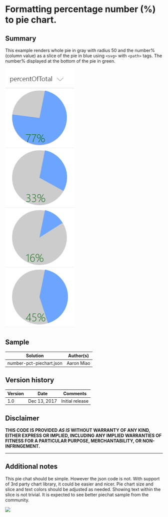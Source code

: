 # Formatting percentage number (%) to pie chart.

## Summary
This example renders whole pie in gray with radius 50 and the number% (column value) as a slice of the pie in blue using `<svg>` with `<path>` tags. The number% displayed at the bottom of the pie in green.

![screenshot of the sample](./number-piechart.PNG)

## Sample

Solution|Author(s)
--------|---------
number-pct-piechart.json | Aaron Miao

## Version history

Version|Date|Comments
-------|----|--------
1.0|Dec 13, 2017|Initial release

## Disclaimer
**THIS CODE IS PROVIDED *AS IS* WITHOUT WARRANTY OF ANY KIND, EITHER EXPRESS OR IMPLIED, INCLUDING ANY IMPLIED WARRANTIES OF FITNESS FOR A PARTICULAR PURPOSE, MERCHANTABILITY, OR NON-INFRINGEMENT.**

---

## Additional notes
This pie chat should be simple. However the json code is not. With support of 3rd party chart library, it could be easier and nicer. Pie chart size and slice and text colors should be adjusted as needed. Showing text within the slice is not trivial.
It is expected to see better piechat sample from the community.

<img src="https://telemetry.sharepointpnp.com/sp-dev-column-formatting/samples/number-piechart" />

